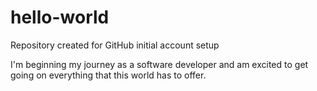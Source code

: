 # hello-world
Repository created for GitHub initial account setup

I'm beginning my journey as a software developer and am excited to get going on everything that this world has to offer.
